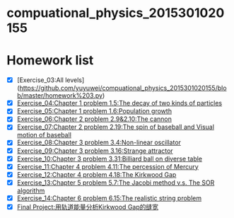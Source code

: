 # compuational_physics_2015301020155
# Homework list
- [x] [Exercise_03:All levels]
(https://github.com/yuyuwei/compuational_physics_2015301020155/blob/master/homework%203.py)
- [x] [Exercise_04:Chapter 1 problem 1.5:The decay of two kinds of particles](https://github.com/yuyuwei/compuational_physics_2015301020155/blob/master/Exercise_04:Chapter%201%20problem%201.5:The%20decay%20of%20two%20kinds%20of%20particles)
- [x] [Exercise_05:Chapter 1 problem 1.6:Population growth](https://github.com/yuyuwei/compuational_physics_2015301020155/blob/master/Exercise_05:Chapter%201%20problem%201.6:Population%20growth)
- [x] [Exercise_06:Chapter 2 problem 2.9&2.10:The cannon](https://github.com/yuyuwei/compuational_physics_2015301020155/blob/master/Exercise_06:Chapter%202%20problem%202.9%262.10:The%20cannon)
- [x] [Exercise_07:Chapter 2 problem 2.19:The spin of baseball and Visual motion of baseball](https://github.com/yuyuwei/compuational_physics_2015301020155/blob/master/Exercise_07:Chapter%202%20problem%202.19:The%20spin%20of%20baseball%20and%20Visual%20motion%20of%20baseball)
- [x] [Exercise_08:Chapter 3 problem 3.4:Non-linear oscillator](https://github.com/yuyuwei/compuational_physics_2015301020155/blob/master/Exercise_08:Chapter%203%20problem%203.4:Non-linear%20oscillator)
- [x] [Exercise_09:Chapter 3 problem 3.16:Strange attractor](https://github.com/yuyuwei/compuational_physics_2015301020155/blob/master/Exercise_09:Chapter%203%20problem%203.16:Strange%20attractor)
- [x] [Exercise_10:Chapter 3 problem 3.31:Billiard ball on diverse table](https://github.com/yuyuwei/compuational_physics_2015301020155/blob/master/Exercise_10:Chapter%203%20problem%203.31:Billiard%20ball%20on%20diverse%20table)
- [x] [Exercise_11:Chapter 4 problem 4.11:The percession of Mercury](https://github.com/yuyuwei/compuational_physics_2015301020155/blob/master/Exercise_11:Chapter%204%20problem%204.11:The%20percession%20of%20Mercury)
- [x] [Exercise_12:Chapter 4 problem 4.18:The Kirkwood Gap](https://github.com/yuyuwei/compuational_physics_2015301020155/blob/master/Exercise_12:Chapter%204%20problem%204.18:The%20Kirkwood%20Gap)
- [x] [Exercise_13:Chapter 5 problem 5.7:The Jacobi method v.s. The SOR algorithm](https://github.com/yuyuwei/compuational_physics_2015301020155/blob/master/Exercise_13:Chapter%205%20problem%205.7:The%20Jacobi%20method%20v.s.%20The%20SOR%20algorithm)
- [x] [Exercise_14:Chapter 6 problem 6.15:The realistic string problem](https://github.com/yuyuwei/compuational_physics_2015301020155/blob/master/Exercise_14:Chapter%206%20problem%206.15:The%20realistic%20string%20problem)
- [x] [Final Project:用轨道能量分析Kirkwood Gap的缝宽](https://github.com/yuyuwei/compuational_physics_2015301020155/blob/master/Final%20Project:用轨道能量分析Kirkwood%20Gap的缝宽)
